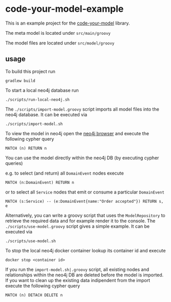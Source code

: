 code-your-model-example
===

This is an example project for the [code-your-model](https://github.com/innoq/code-your-model) library.

The meta model is located under `src/main/groovy`

The model files are located under `src/model/groovy`

## usage

To build this project run

    gradlew build
    
To start a local neo4j database run

    ./scripts/run-local-neo4j.sh

The `./scripts/import-model.groovy` script imports all model files into the neo4j database. It can be executed via 

    ./scripts/import-model.sh
        
To view the model in neo4j open the [neo4j browser](http://localhost:7474) and execute the following cypher query
    
    MATCH (n) RETURN n

You can use the model directly within the neo4j DB (by executing cypher queries)

e.g. to select (and return) all `DomainEvent` nodes execute

    MATCH (n:DomainEvent) RETURN n 
    
or to select all `Service` nodes that emit or consume a particular `DomainEvent`

    MATCH (s:Service) -- (e:DomainEvent{name:"Order accepted"}) RETURN s, e    

Alternatively, you can write a groovy script that uses the `ModelRepository` to
retrieve the required data and for example render it to the console. 
The `./scripts/use-model.groovy` script gives a simple example. It can be executed via 

    ./scripts/use-model.sh
  
To stop the local neo4j docker container lookup its container id and execute

    docker stop <container id>

If you run the `import-model.sh|.groovy` script, all existing nodes and relationships within the neo4j DB
are deleted before the model is imported. If you want to clean up the existing data indipendent from the import 
execute the following cypher query

    MATCH (n) DETACH DELETE n
